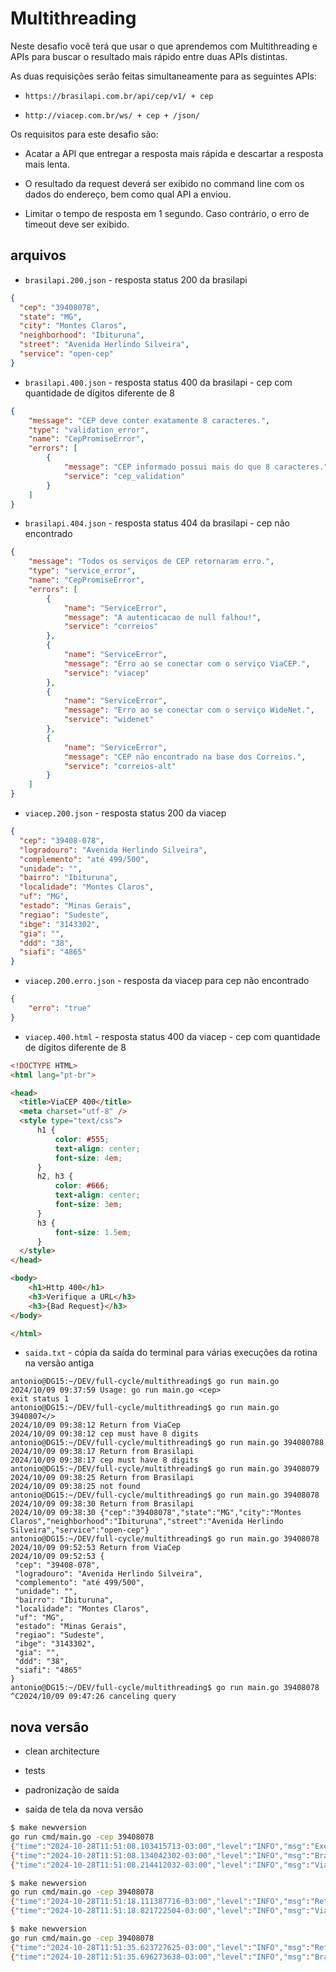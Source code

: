 # Multithreading

 Neste desafio você terá que usar o que aprendemos com Multithreading e APIs para buscar o resultado mais rápido entre duas APIs distintas.

As duas requisições serão feitas simultaneamente para as seguintes APIs:

- `https://brasilapi.com.br/api/cep/v1/ + cep`

- `http://viacep.com.br/ws/ + cep + /json/`

Os requisitos para este desafio são:

- Acatar a API que entregar a resposta mais rápida e descartar a resposta mais lenta.

- O resultado da request deverá ser exibido no command line com os dados do endereço, bem como qual API a enviou.

- Limitar o tempo de resposta em 1 segundo. Caso contrário, o erro de timeout deve ser exibido.

## arquivos

- `brasilapi.200.json` - resposta status 200 da brasilapi

```json
{
  "cep": "39408078",
  "state": "MG",
  "city": "Montes Claros",
  "neighborhood": "Ibituruna",
  "street": "Avenida Herlindo Silveira",
  "service": "open-cep"
}
```

- `brasilapi.400.json` - resposta status 400 da brasilapi - cep com quantidade de dígitos diferente de 8

```json
{
    "message": "CEP deve conter exatamente 8 caracteres.",
    "type": "validation_error",
    "name": "CepPromiseError",
    "errors": [
        {
            "message": "CEP informado possui mais do que 8 caracteres.",
            "service": "cep_validation"
        }
    ]
}
```

- `brasilapi.404.json` - resposta status 404 da brasilapi - cep não encontrado

```json
{
    "message": "Todos os serviços de CEP retornaram erro.",
    "type": "service_error",
    "name": "CepPromiseError",
    "errors": [
        {
            "name": "ServiceError",
            "message": "A autenticacao de null falhou!",
            "service": "correios"
        },
        {
            "name": "ServiceError",
            "message": "Erro ao se conectar com o serviço ViaCEP.",
            "service": "viacep"
        },
        {
            "name": "ServiceError",
            "message": "Erro ao se conectar com o serviço WideNet.",
            "service": "widenet"
        },
        {
            "name": "ServiceError",
            "message": "CEP não encontrado na base dos Correios.",
            "service": "correios-alt"
        }
    ]
}
```

- `viacep.200.json` - resposta status 200 da viacep

```json
{
  "cep": "39408-078",
  "logradouro": "Avenida Herlindo Silveira",
  "complemento": "até 499/500",
  "unidade": "",
  "bairro": "Ibituruna",
  "localidade": "Montes Claros",
  "uf": "MG",
  "estado": "Minas Gerais",
  "regiao": "Sudeste",
  "ibge": "3143302",
  "gia": "",
  "ddd": "38",
  "siafi": "4865"
}
```

- `viacep.200.erro.json` - resposta da viacep para cep não encontrado

```json
{
    "erro": "true"
}
```

- `viacep.400.html` - resposta status 400 da viacep - cep com quantidade de dígitos diferente de 8

```html
<!DOCTYPE HTML>
<html lang="pt-br">

<head>
  <title>ViaCEP 400</title>
  <meta charset="utf-8" />
  <style type="text/css">
      h1 {
          color: #555;
          text-align: center;
          font-size: 4em;
      }
      h2, h3 {
          color: #666;
          text-align: center;
          font-size: 3em;
      }
      h3 {
          font-size: 1.5em;
      }
  </style>
</head>

<body>
    <h1>Http 400</h1>
    <h3>Verifique a URL</h3>
    <h3>{Bad Request}</h3>
</body>

</html>
```

- `saida.txt` - cópia da saída do terminal para várias execuções da rotina na versão antiga

```shell
antonio@DG15:~/DEV/full-cycle/multithreading$ go run main.go
2024/10/09 09:37:59 Usage: go run main.go <cep>
exit status 1
antonio@DG15:~/DEV/full-cycle/multithreading$ go run main.go 3940807</>
2024/10/09 09:38:12 Return from ViaCep
2024/10/09 09:38:12 cep must have 8 digits
antonio@DG15:~/DEV/full-cycle/multithreading$ go run main.go 394080788
2024/10/09 09:38:17 Return from Brasilapi
2024/10/09 09:38:17 cep must have 8 digits
antonio@DG15:~/DEV/full-cycle/multithreading$ go run main.go 39408079
2024/10/09 09:38:25 Return from Brasilapi
2024/10/09 09:38:25 not found
antonio@DG15:~/DEV/full-cycle/multithreading$ go run main.go 39408078
2024/10/09 09:38:30 Return from Brasilapi
2024/10/09 09:38:30 {"cep":"39408078","state":"MG","city":"Montes
Claros","neighborhood":"Ibituruna","street":"Avenida Herlindo Silveira","service":"open-cep"}
antonio@DG15:~/DEV/full-cycle/multithreading$ go run main.go 39408078
2024/10/09 09:52:53 Return from ViaCep
2024/10/09 09:52:53 {
 "cep": "39408-078",
 "logradouro": "Avenida Herlindo Silveira",
 "complemento": "até 499/500",
 "unidade": "",
 "bairro": "Ibituruna",
 "localidade": "Montes Claros",
 "uf": "MG",
 "estado": "Minas Gerais",
 "regiao": "Sudeste",
 "ibge": "3143302",
 "gia": "",
 "ddd": "38",
 "siafi": "4865"
}
antonio@DG15:~/DEV/full-cycle/multithreading$ go run main.go 39408078
^C2024/10/09 09:47:26 canceling query
```

## nova versão

- clean architecture

- tests

- padronização de saída

- saída de tela da nova versão

```bash
$ make newversion
go run cmd/main.go -cep 39408078
{"time":"2024-10-28T11:51:08.103415713-03:00","level":"INFO","msg":"ExecuteQueries: Context deadline exceeded"}
{"time":"2024-10-28T11:51:08.134042302-03:00","level":"INFO","msg":"Brasilapi: canceled context"}
{"time":"2024-10-28T11:51:08.214412032-03:00","level":"INFO","msg":"Viacep: canceled context"}

$ make newversion
go run cmd/main.go -cep 39408078
{"time":"2024-10-28T11:51:18.111387716-03:00","level":"INFO","msg":"Return from Brasilapi","cep":{"cep":"39408078","state":"MG","city":"Montes Claros","neighborhood":"Ibituruna","street":"Avenida Herlindo Silveira"}}
{"time":"2024-10-28T11:51:18.821722504-03:00","level":"INFO","msg":"Viacep: canceled context"}

$ make newversion
go run cmd/main.go -cep 39408078
{"time":"2024-10-28T11:51:35.623727625-03:00","level":"INFO","msg":"Return from Viacep","cep":{"cep":"39408-078","state":"MG","city":"Montes Claros","neighborhood":"Ibituruna","street":"Avenida Herlindo Silveira"}}
{"time":"2024-10-28T11:51:35.696273638-03:00","level":"INFO","msg":"Brasilapi: canceled context"}
```

